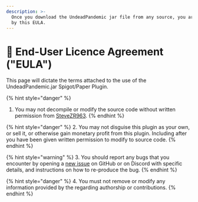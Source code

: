 ```yaml
---
description: >-
  Once you download the UndeadPandemic jar file from any source, you are bound
  by this EULA.
---
```


# 📃 End-User Licence Agreement ("EULA")

This page will dictate the terms attached to the use of the UndeadPandemic.jar Spigot/Paper Plugin.

{% hint style="danger" %}
1. You may not decompile or modify the source code without written permission from [SteveZR963](https://www.spigotmc.org/members/stevezr963.838513/).
{% endhint %}

{% hint style="danger" %}
&#x20; 2\. You may not disguise this plugin as your own, or sell it, or otherwise gain monetary profit from this plugin. Including after you have been given written permission to modify to source code.
{% endhint %}

{% hint style="warning" %}
&#x20; 3\. You should report any bugs that you encounter by opening a [new issue](https://github.com/GamerMedic/UndeadPandemic/issues) on GitHub or on Discord with specific details, and instructions on how to re-produce the bug.
{% endhint %}

{% hint style="danger" %}
&#x20; 4\. You must not remove or modify any information provided by the regarding authorship or contributions.
{% endhint %}
